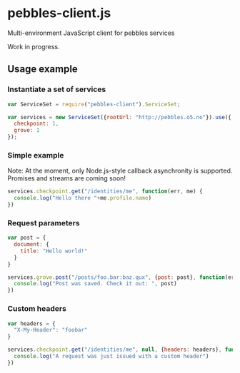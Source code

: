 pebbles-client.js
===

Multi-environment JavaScript client for pebbles services

Work in progress.

## Usage example

### Instantiate a set of services

```javascript
var ServiceSet = require("pebbles-client").ServiceSet;

var services = new ServiceSet({rootUrl: "http://pebbles.o5.no"}).use({
  checkpoint: 1,
  grove: 1
});
```

### Simple example

Note: At the moment, only Node.js-style callback asynchronity is supported. Promises and streams are coming soon!

```javascript
services.checkpoint.get("/identities/me", function(err, me) {
  console.log("Hello there "+me.profile.name) 
})
```

### Request parameters 

```javascript
var post = {
  document: {
    title: "Hello world!"
  }
}

services.grove.post("/posts/foo.bar:baz.qux", {post: post}, function(err, post) {
  console.log("Post was saved. Check it out: ", post) 
})
```

### Custom headers

```javascript
var headers = {
  "X-My-Header": "foobar"
}

services.checkpoint.get("/identities/me", null, {headers: headers}, function(err, me) {
  console.log("A request was just issued with a custom header")
})
```
